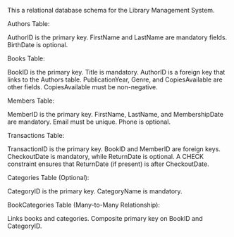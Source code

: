 This a relational database schema for the Library Management System.

Authors Table:

AuthorID is the primary key.
FirstName and LastName are mandatory fields.
BirthDate is optional.

Books Table:

BookID is the primary key.
Title is mandatory.
AuthorID is a foreign key that links to the Authors table.
PublicationYear, Genre, and CopiesAvailable are other fields.
CopiesAvailable must be non-negative.


Members Table:

MemberID is the primary key.
FirstName, LastName, and MembershipDate are mandatory.
Email must be unique.
Phone is optional.

Transactions Table:

TransactionID is the primary key.
BookID and MemberID are foreign keys.
CheckoutDate is mandatory, while ReturnDate is optional.
A CHECK constraint ensures that ReturnDate (if present) is after CheckoutDate.

Categories Table (Optional):

CategoryID is the primary key.
CategoryName is mandatory.

BookCategories Table (Many-to-Many Relationship):

Links books and categories.
Composite primary key on BookID and CategoryID.
